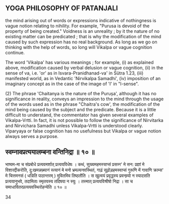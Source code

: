 ## YOGA PHILOSOPHY OF PATANJALI

the mind arising out of words or expressions indicative of nothingness is vague notion relating to nihility. For example, "Purusa is devoid of the property of being created." Voidness is an unreality ; by it the nature of no existing matter can be predicated ; that is why the modification of the mind caused by such expression has no real background. As long as we go on thinking with the help of words, so long will Vikalpa or vague cognition continue.

The word 'Vikalpa' has various meanings ; for example, (i) as explained above, modification caused by verbal delusion or vague cognition, (ii) in the sense of va, i.e. 'or' as in Isvara-Pranidhanad-va' in Sütra 1.23, (iii) manifested world, as in Vedantic 'Nirvikalpa Samadhi', (iv) imposition of an imaginary concept as in the case of the image of 'I' in "I-sense".

(2) The phrase 'Chaitanya is the nature of the Purușa', although it has no significance in reality, conveys an impression to the mind through the usage of the words used as in the phrase "Chaitra's cow', the modification of the mind being caused by the subject and the predicate. Because it is a little difficult to understand, the commentator has given several examples of Vikalpa-Vrtti. In fact, it is not possible to follow the significance of Nirvitarka and Nirvichara Samadhi unless Vikalpa-Vrtti is understood clearly. Viparyaya or false cognition has no usefulness but Vikalpa or vague notion always serves a purpose.

## स्वम्नावप्रत्ययालम्बना वन्तिनिद्रा ॥ १० ॥

भाष्यम-मा च संप्रबोधे प्रत्यवमर्शात् प्रत्ययविधेषः । कथं, सुख्यमहमस्त्राप्सं प्रसव्न' मे सन: प्रज्ञां मे विशारद्दीकरोति, दु:खमन्नम्ब्र्यानं स्त्यानं मे मनो भ्रमल्यनवस्थितं, गाढ़ं सूढ़ोड़हमस्वाप्सं गुरूणि में गावाणि क्राम्स' मे चित्तमनसं ( धन्निति पाठान्तरम् ) मुवितमिव तिष्ठतौति । स खुल्वयं प्रवृद्धस्य प्रवनम्र्यो न स्यादसति प्रत्ययानुभवे, तदामिताः स्मृतयस्य तदिषया न स्युः । तस्मात् प्रत्ययविश्रीषो निद्रा । सा च समाधावितरप्रत्ययवस्थिरोहन्येति ॥ १० ॥

34